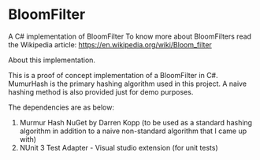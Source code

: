 # BloomFilter
A C# implementation of BloomFilter
To know more about BloomFilters read the Wikipedia article: https://en.wikipedia.org/wiki/Bloom_filter

About this implementation.

This is a proof of concept implementation of a BloomFilter in C#.
MumurHash is the primary hashing algorithm used in this project.
A naive hashing method is also provided just for demo purposes.

The dependencies are as below:
1. Murmur Hash NuGet by Darren Kopp (to be used as a standard hashing algorithm in addition to a naive non-standard algorithm that I came up with)
2. NUnit 3 Test Adapter - Visual studio extension (for unit tests)


